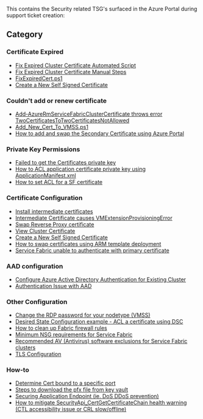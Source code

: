 This contains the Security related TSG's surfaced in the Azure Portal during support ticket creation:

## **Category**

### **Certificate Expired**
* [Fix Expired Cluster Certificate Automated Script](./Fix%20Expired%20Cluster%20Certificate%20Automated%20Script.md)
* [Fix Expired Cluster Certificate Manual Steps](./Fix%20Expired%20Cluster%20Certificate%20Manual%20Steps.md)
* [FixExpiredCert.ps1](../Scripts/FixExpiredCert.ps1)
* [Create a New Self Signed Certificate](./Create%20a%20New%20Self%20Signed%20Certificate.md)

### **Couldn't add or renew certificate**
* [Add-AzureRmServiceFabricClusterCertificate throws error TwoCertificatesToTwoCertificatesNotAllowed](./Add-AzureRmServiceFabricClusterCertificate%20throws%20error%20TwoCertificatesToTwoCertificatesNotAllowed.md)
* [Add_New_Cert_To_VMSS.ps1](../Scripts/Add_New_Cert_To_VMSS.ps1)
* [How to add and swap the Secondary Certificate using Azure Portal](./Use%20Azure%20Resource%20Explorer%20to%20add%20the%20Secondary%20Certificate.md)

### **Private Key Permissions**
* [Failed to get the Certificates private key](./Failed%20to%20get%20the%20Certificates%20private%20key.md)
* [How to ACL application certificate private key using ApplicationManifest.xml](./How%20to%20ACL%20application%20certificate%20from%20ApplicationManifest.md)
* [How to set ACL for a SF certificate](./Set%20ACL%20for%20a%20SF%20certificate.md)

### **Certificate Configuration**
* [Install intermediate certificates](/Security/Install%20intermediate%20certificates.md)
* [Intermediate Certificate causes VMExtensionProvisioningError](./Intermediate%20Certificate.md)
* [Swap Reverse Proxy certificate](./Swap%20Reverse%20Proxy%20certificate.md)
* [View Cluster Certificate](./View%20Cluster%20Certificate.md)
* [Create a New Self Signed Certificate](./Create%20a%20New%20Self%20Signed%20Certificate.md)
* [How to swap certificates using ARM template deployment](./PowerShell%20ARM%20Template%20Deployment%20-%20Swap%20certificates.md)
* [Service Fabric unable to authenticate with primary certificate](./SF%20unable%20to%20authenticate%20with%20primary%20certificate.md)

### **AAD configuration**
* [Configure Azure Active Directory Authentication for Existing Cluster](./Configure%20Azure%20Active%20Directory%20Authentication%20for%20Existing%20Cluster.md)
* [Authentication Issue with AAD](./Authentication%20Issue%20with%20AAD.md)

### **Other Configuration**
* [Change the RDP password for your nodetype (VMSS)](./Change%20the%20RDP%20password%20for%20VMSS.md)
* [Desired State Configuration example - ACL a certificate using DSC](./DSC%20-%20ACL%20a%20certificate%20using%20Desired%20State%20Configuration.md)
* [How to clean up Fabric firewall rules](./How%20to%20clean%20up%20Fabric%20firewall%20rules.md)
* [Minimum NSG requirements for Service Fabric](./NSG%20configuration%20for%20Service%20Fabric%20clusters%20Applied%20at%20VNET%20level.md)
* [Recommended AV (Antivirus) software exclusions for Service Fabric clusters](./Recommended%20AV%20(Antivirus)%20software%20exclusions%20for%20Service%20Fabric%20clusters.md)
* [TLS Configuration](./TLS%20Configuration.md)

### **How-to**
* [Determine Cert bound to a specific port](./Determine%20Cert%20bound%20to%20a%20specific%20port.md)
* [Steps to download the pfx file from key vault](./Download%20certificate%20from%20Keyvault%20in%20PFX%20or%20PEM%20or%20CER%20format.md)
* [Securing Application Endpoint (ie. DoS DDoS prevention)](./Securing%20Application%20Endpoint%20(ie.%20DoS%20DDoS%20prevention).md)
* [How to mitigate SecurityApi_CertGetCertificateChain health warning (CTL accessibility issue or CRL slow/offline)](./SecurityApi_CertGetCertificateChain%20-%20CTL%20accessibility%20-%20CRL%20slow%20warnings.md)
